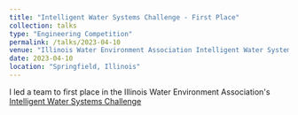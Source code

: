```yaml
---
title: "Intelligent Water Systems Challenge - First Place"
collection: talks
type: "Engineering Competition"
permalink: /talks/2023-04-10
venue: "Illinois Water Environment Association Intelligent Water Systems Challenge"
date: 2023-04-10
location: "Springfield, Illinois"
---
```


I led a team to first place in the Illinois Water Environment Association's [Intelligent Water Systems Challenge](https://engineering.wustl.edu/news/2023/EECE-doctoral-student-led-team-takes-first-in-Intelligent-Water-Systems-Challenge.html)
